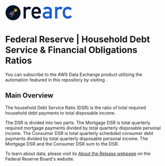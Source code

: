 <a href="https://www.rearc.io/data/">
    <img src="./rearc_logo_rgb.png" alt="Rearc Logo" title="Rearc Logo" height="52" />
</a>

# Federal Reserve | Household Debt Service & Financial Obligations Ratios

You can subscribe to the AWS Data Exchange product utilizing the automation featured in this repository by visiting [](). 

## Main Overview

The household Debt Service Ratio (DSR) is the ratio of total required household debt payments to total disposable income.

The DSR is divided into two parts. The Mortgage DSR is total quarterly required mortgage payments divided by total quarterly disposable personal income. The Consumer DSR is total quarterly scheduled consumer debt payments divided by total quarterly disposable personal income. The Mortgage DSR and the Consumer DSR sum to the DSR.

To learn about data, please visit its [About the Release webpage](https://www.federalreserve.gov/releases/housedebt/about.htm) on the Federal Reserve Board's website.